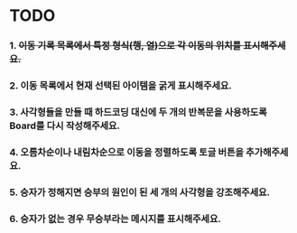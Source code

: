 # TODO
### 1. ~~이동 기록 목록에서 특정 형식(행, 열)으로 각 이동의 위치를 표시해주세요.~~
### 2. 이동 목록에서 현재 선택된 아이템을 굵게 표시해주세요.
### 3. 사각형들을 만들 때 하드코딩 대신에 두 개의 반복문을 사용하도록 Board를 다시 작성해주세요.
### 4. 오름차순이나 내림차순으로 이동을 정렬하도록 토글 버튼을 추가해주세요.
### 5. 승자가 정해지면 승부의 원인이 된 세 개의 사각형을 강조해주세요.
### 6. 승자가 없는 경우 무승부라는 메시지를 표시해주세요.
